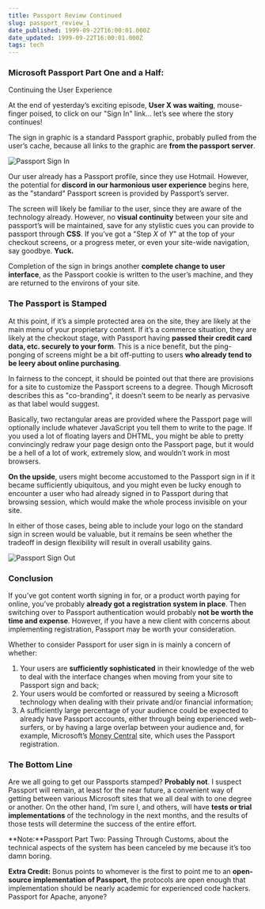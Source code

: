 ```yaml
---
title: Passport Review Continued
slug: passport_review_1
date_published: 1999-09-22T16:00:01.000Z
date_updated: 1999-09-22T16:00:01.000Z
tags: tech
---
```


### Microsoft Passport Part One and a Half:

Continuing the User Experience

At the end of yesterday’s exciting episode, **User X was waiting**, mouse-finger poised, to click on our "Sign In" link… let’s see where the story continues!

The sign in graphic is a standard Passport graphic, probably pulled from the user’s cache, because all links to the graphic are **from the passport server**.

![Passport Sign In](images/passsignin.gif)

Our user already has a Passport profile, since they use Hotmail. However, the potential for **discord in our harmonious user experience** begins here, as the "standard" Passport screen is provided by Passport’s server.

The screen will likely be familiar to the user, since they are aware of the technology already. However, no **visual continuity** between your site and passport’s will be maintained, save for any stylistic cues you can provide to passport through **CSS**. If you’ve got a "Step *X* of *Y*" at the top of your checkout screens, or a progress meter, or even your site-wide navigation, say goodbye. **Yuck.**

Completion of the sign in brings another **complete change to user interface**, as the Passport cookie is written to the user’s machine, and they are returned to the environs of your site.

### The Passport is Stamped

At this point, if it’s a simple protected area on the site, they are likely at the main menu of your proprietary content. If it’s a commerce situation, they are likely at the checkout stage, with Passport having **passed their credit card data, etc. securely to your form**. This is a nice benefit, but the ping-ponging of screens might be a bit off-putting to users **who already tend to be leery about online purchasing**.

In fairness to the concept, it should be pointed out that there are provisions for a site to customize the Passport screens to a degree. Though Microsoft describes this as "co-branding", it doesn’t seem to be nearly as pervasive as that label would suggest.

Basically, two rectangular areas are provided where the Passport page will optionally include whatever JavaScript you tell them to write to the page. If you used a lot of floating layers and DHTML, you might be able to pretty convincingly redraw your page design onto the Passport page, but it would be a hell of a lot of work, extremely slow, and wouldn’t work in most browsers.

**On the upside**, users might become accustomed to the Passport sign in if it became sufficiently ubiquitous, and you might even be lucky enough to encounter a user who had already signed in to Passport during that browsing session, which would make the whole process invisible on your site.

In either of those cases, being able to include your logo on the standard sign in screen would be valuable, but it remains be seen whether the tradeoff in design flexibility will result in overall usability gains.

![Passport Sign Out](images/passsignout.gif)

### Conclusion

If you’ve got content worth signing in for, or a product worth paying for online, you’ve probably **already got a registration system in place**. Then switching over to Passport authentication would probably **not be worth the time and expense**. However, if you have a new client with concerns about implementing registration, Passport may be worth your consideration.

Whether to consider Passport for user sign in is mainly a concern of whether:

1. Your users are **sufficiently sophisticated** in their knowledge of the web to deal with the interface changes when moving from your site to Passport sign and back;
2. Your users would be comforted or reassured by seeing a Microsoft technology when dealing with their private and/or financial information;
3. A sufficiently large percentage of your audience could be expected to already have Passport accounts, either through being experienced web-surfers, or by having a large overlap between your audience and, for example, Microsoft’s [Money Central](http://www.moneycentral.msn.com) site, which uses the Passport registration.

### The Bottom Line

Are we all going to get our Passports stamped? **Probably not**. I suspect Passport will remain, at least for the near future, a convenient way of getting between various Microsoft sites that we all deal with to one degree or another. On the other hand, I’m sure I, and others, will have **tests or trial implementations** of the technology in the next months, and the results of those tests will determine the success of the entire effort.

**Note:**Passport Part Two: Passing Through Customs, about the technical aspects of the system has been canceled by me because it’s too damn boring.

**Extra Credit:** Bonus points to whomever is the first to point me to an **open-source implementation of Passport**, the protocols are open enough that implementation should be nearly academic for experienced code hackers. Passport for Apache, anyone?
